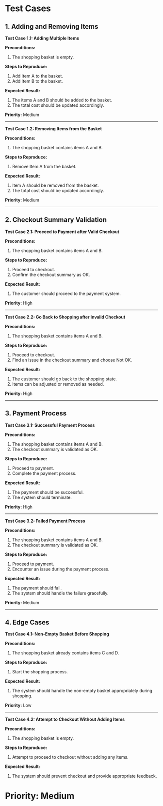 # Test Cases

## 1. Adding and Removing Items

**Test Case 1.1: Adding Multiple Items**

**Preconditions:**
1. The shopping basket is empty.

**Steps to Reproduce:**
1. Add Item A to the basket.
2. Add Item B to the basket.

**Expected Result:**
1. The items A and B should be added to the basket.
2. The total cost should be updated accordingly.

**Priority:** Medium

---

**Test Case 1.2: Removing Items from the Basket**

**Preconditions:**
1. The shopping basket contains items A and B.

**Steps to Reproduce:**
1. Remove Item A from the basket.

**Expected Result:**
1. Item A should be removed from the basket.
2. The total cost should be updated accordingly.

**Priority:** Medium

---

## 2. Checkout Summary Validation

**Test Case 2.1: Proceed to Payment after Valid Checkout**

**Preconditions:**
1. The shopping basket contains items A and B.

**Steps to Reproduce:**
1. Proceed to checkout.
2. Confirm the checkout summary as OK.

**Expected Result:**
1. The customer should proceed to the payment system.

**Priority:** High

---

**Test Case 2.2: Go Back to Shopping after Invalid Checkout**

**Preconditions:**
1. The shopping basket contains items A and B.

**Steps to Reproduce:**
1. Proceed to checkout.
2. Find an issue in the checkout summary and choose Not OK.

**Expected Result:**
1. The customer should go back to the shopping state.
2. Items can be adjusted or removed as needed.

**Priority:** High

---

## 3. Payment Process

**Test Case 3.1: Successful Payment Process**

**Preconditions:**
1. The shopping basket contains items A and B.
2. The checkout summary is validated as OK.

**Steps to Reproduce:**
1. Proceed to payment.
2. Complete the payment process.

**Expected Result:**
1. The payment should be successful.
2. The system should terminate.

**Priority:** High

---

**Test Case 3.2: Failed Payment Process**

**Preconditions:**
1. The shopping basket contains items A and B.
2. The checkout summary is validated as OK.

**Steps to Reproduce:**
1. Proceed to payment.
2. Encounter an issue during the payment process.

**Expected Result:**
1. The payment should fail.
2. The system should handle the failure gracefully.

**Priority:** Medium

---

## 4. Edge Cases

**Test Case 4.1: Non-Empty Basket Before Shopping**

**Preconditions:**
1. The shopping basket already contains items C and D.

**Steps to Reproduce:**
1. Start the shopping process.

**Expected Result:**
1. The system should handle the non-empty basket appropriately during shopping.

**Priority:** Low

---

**Test Case 4.2: Attempt to Checkout Without Adding Items**

**Preconditions:**
1. The shopping basket is empty.

**Steps to Reproduce:**
1. Attempt to proceed to checkout without adding any items.

**Expected Result:**
1. The system should prevent checkout and provide appropriate feedback.

**Priority:** Medium
=======
